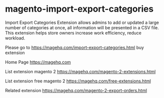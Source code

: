 # magento-import-export-categories
Import Export Categories Extension allows admins to add or updated a large number of categories at once, all information will be presented in a CSV file. This extension helps store owners increase work efficiency, reduce workload.

Please go to https://magehq.com/import-export-categories.html buy extension

Home Page https://magehq.com

List extension magento 2 https://magehq.com/magento-2-extensions.html

List extension free magento 2 https://magehq.com/free-extensions.html

Related extension https://magehq.com/magento-2-export-orders.html
